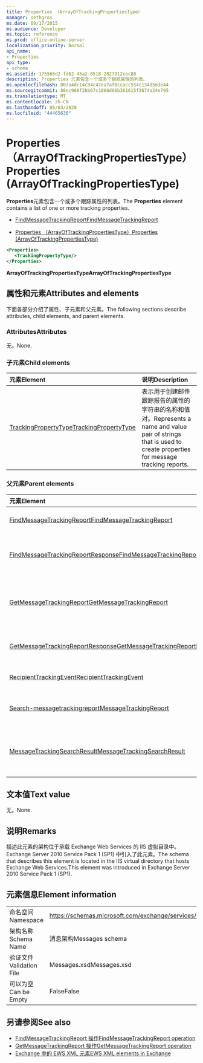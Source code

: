 ```yaml
---
title: Properties （ArrayOfTrackingPropertiesType）
manager: sethgros
ms.date: 09/17/2015
ms.audience: Developer
ms.topic: reference
ms.prod: office-online-server
localization_priority: Normal
api_name:
- Properties
api_type:
- schema
ms.assetid: 175566d2-fd62-45a2-8518-2827912cec88
description: Properties 元素包含一个或多个跟踪属性的列表。
ms.openlocfilehash: 007a4dc14c84c47ea7af8ccacc554c134d563e44
ms.sourcegitcommit: 88ec988f2bb67c1866d06b361615f3674a24e795
ms.translationtype: MT
ms.contentlocale: zh-CN
ms.lasthandoff: 06/03/2020
ms.locfileid: "44465630"
---
```

# <a name="properties-arrayoftrackingpropertiestype"></a><span data-ttu-id="8cc9e-103">Properties （ArrayOfTrackingPropertiesType）</span><span class="sxs-lookup"><span data-stu-id="8cc9e-103">Properties (ArrayOfTrackingPropertiesType)</span></span>

<span data-ttu-id="8cc9e-104">**Properties**元素包含一个或多个跟踪属性的列表。</span><span class="sxs-lookup"><span data-stu-id="8cc9e-104">The **Properties** element contains a list of one or more tracking properties.</span></span> 
  
- [<span data-ttu-id="8cc9e-105">FindMessageTrackingReport</span><span class="sxs-lookup"><span data-stu-id="8cc9e-105">FindMessageTrackingReport</span></span>](findmessagetrackingreport.md)
  
- [<span data-ttu-id="8cc9e-106">Properties （ArrayOfTrackingPropertiesType）</span><span class="sxs-lookup"><span data-stu-id="8cc9e-106">Properties (ArrayOfTrackingPropertiesType)</span></span>](properties-arrayoftrackingpropertiestype.md)
  
```xml
<Properties>
   <TrackingPropertyType/>
</Properties>
```

<span data-ttu-id="8cc9e-107">**ArrayOfTrackingPropertiesType**</span><span class="sxs-lookup"><span data-stu-id="8cc9e-107">**ArrayOfTrackingPropertiesType**</span></span>

## <a name="attributes-and-elements"></a><span data-ttu-id="8cc9e-108">属性和元素</span><span class="sxs-lookup"><span data-stu-id="8cc9e-108">Attributes and elements</span></span>

<span data-ttu-id="8cc9e-109">下面各部分介绍了属性、子元素和父元素。</span><span class="sxs-lookup"><span data-stu-id="8cc9e-109">The following sections describe attributes, child elements, and parent elements.</span></span>
  
### <a name="attributes"></a><span data-ttu-id="8cc9e-110">Attributes</span><span class="sxs-lookup"><span data-stu-id="8cc9e-110">Attributes</span></span>

<span data-ttu-id="8cc9e-111">无。</span><span class="sxs-lookup"><span data-stu-id="8cc9e-111">None.</span></span>
  
### <a name="child-elements"></a><span data-ttu-id="8cc9e-112">子元素</span><span class="sxs-lookup"><span data-stu-id="8cc9e-112">Child elements</span></span>

|<span data-ttu-id="8cc9e-113">**元素**</span><span class="sxs-lookup"><span data-stu-id="8cc9e-113">**Element**</span></span>|<span data-ttu-id="8cc9e-114">**说明**</span><span class="sxs-lookup"><span data-stu-id="8cc9e-114">**Description**</span></span>|
|:-----|:-----|
|[<span data-ttu-id="8cc9e-115">TrackingPropertyType</span><span class="sxs-lookup"><span data-stu-id="8cc9e-115">TrackingPropertyType</span></span>](trackingpropertytype.md) <br/> |<span data-ttu-id="8cc9e-116">表示用于创建邮件跟踪报告的属性的字符串的名称和值对。</span><span class="sxs-lookup"><span data-stu-id="8cc9e-116">Represents a name and value pair of strings that is used to create properties for message tracking reports.</span></span>  <br/> |
   
### <a name="parent-elements"></a><span data-ttu-id="8cc9e-117">父元素</span><span class="sxs-lookup"><span data-stu-id="8cc9e-117">Parent elements</span></span>

|<span data-ttu-id="8cc9e-118">**元素**</span><span class="sxs-lookup"><span data-stu-id="8cc9e-118">**Element**</span></span>|<span data-ttu-id="8cc9e-119">**说明**</span><span class="sxs-lookup"><span data-stu-id="8cc9e-119">**Description**</span></span>|
|:-----|:-----|
|[<span data-ttu-id="8cc9e-120">FindMessageTrackingReport</span><span class="sxs-lookup"><span data-stu-id="8cc9e-120">FindMessageTrackingReport</span></span>](findmessagetrackingreport.md) <br/> |<span data-ttu-id="8cc9e-121">指定要查找的邮件类型的条件。</span><span class="sxs-lookup"><span data-stu-id="8cc9e-121">Specifies criteria for the types of messages to find.</span></span>  <br/> |
|[<span data-ttu-id="8cc9e-122">FindMessageTrackingReportResponse</span><span class="sxs-lookup"><span data-stu-id="8cc9e-122">FindMessageTrackingReportResponse</span></span>](findmessagetrackingreportresponse.md) <br/> |<span data-ttu-id="8cc9e-123">包含单个[FindMessageTrackingReport 操作](findmessagetrackingreport-operation.md)请求的状态和结果。</span><span class="sxs-lookup"><span data-stu-id="8cc9e-123">Contains the status and result of a single [FindMessageTrackingReport operation](findmessagetrackingreport-operation.md) request.</span></span>  <br/> |
|[<span data-ttu-id="8cc9e-124">GetMessageTrackingReport</span><span class="sxs-lookup"><span data-stu-id="8cc9e-124">GetMessageTrackingReport</span></span>](getmessagetrackingreport.md) <br/> |<span data-ttu-id="8cc9e-125">包含[GetMessageTrackingReport 操作](getmessagetrackingreport-operation.md)的请求，以检索指定 ID 的完整邮件跟踪报告。</span><span class="sxs-lookup"><span data-stu-id="8cc9e-125">Contains the request for the [GetMessageTrackingReport operation](getmessagetrackingreport-operation.md) to retrieve the full message tracking report for the specified ID.</span></span>  <br/> |
|[<span data-ttu-id="8cc9e-126">GetMessageTrackingReportResponse</span><span class="sxs-lookup"><span data-stu-id="8cc9e-126">GetMessageTrackingReportResponse</span></span>](getmessagetrackingreportresponse.md) <br/> |<span data-ttu-id="8cc9e-127">包含单个[GetMessageTrackingReport 操作](getmessagetrackingreport-operation.md)请求的结果。</span><span class="sxs-lookup"><span data-stu-id="8cc9e-127">Contains the result of a single [GetMessageTrackingReport operation](getmessagetrackingreport-operation.md) request.</span></span>  <br/> |
|[<span data-ttu-id="8cc9e-128">RecipientTrackingEvent</span><span class="sxs-lookup"><span data-stu-id="8cc9e-128">RecipientTrackingEvent</span></span>](recipienttrackingevent.md) <br/> |<span data-ttu-id="8cc9e-129">包含收件人的单个事件的信息。</span><span class="sxs-lookup"><span data-stu-id="8cc9e-129">Contains information for a single event for a recipient.</span></span>  <br/> |
|[<span data-ttu-id="8cc9e-130">Search-messagetrackingreport</span><span class="sxs-lookup"><span data-stu-id="8cc9e-130">MessageTrackingReport</span></span>](messagetrackingreport.md) <br/> |<span data-ttu-id="8cc9e-131">包含在[GetMessageTrackingReport 操作](getmessagetrackingreport-operation.md)中返回一条消息。</span><span class="sxs-lookup"><span data-stu-id="8cc9e-131">Contains a single message that is returned in a [GetMessageTrackingReport operation](getmessagetrackingreport-operation.md).</span></span>  <br/> |
|[<span data-ttu-id="8cc9e-132">MessageTrackingSearchResult</span><span class="sxs-lookup"><span data-stu-id="8cc9e-132">MessageTrackingSearchResult</span></span>](messagetrackingsearchresult.md) <br/> |<span data-ttu-id="8cc9e-133">包含[FindMessageTrackingReportResponse](findmessagetrackingreportresponse.md)元素的单个邮件结果。</span><span class="sxs-lookup"><span data-stu-id="8cc9e-133">Contains a single message result for a [FindMessageTrackingReportResponse](findmessagetrackingreportresponse.md) element.</span></span>  <br/> |
   
## <a name="text-value"></a><span data-ttu-id="8cc9e-134">文本值</span><span class="sxs-lookup"><span data-stu-id="8cc9e-134">Text value</span></span>

<span data-ttu-id="8cc9e-135">无。</span><span class="sxs-lookup"><span data-stu-id="8cc9e-135">None.</span></span>
  
## <a name="remarks"></a><span data-ttu-id="8cc9e-136">说明</span><span class="sxs-lookup"><span data-stu-id="8cc9e-136">Remarks</span></span>

<span data-ttu-id="8cc9e-137">描述此元素的架构位于承载 Exchange Web Services 的 IIS 虚拟目录中。Exchange Server 2010 Service Pack 1 (SP1) 中引入了此元素。</span><span class="sxs-lookup"><span data-stu-id="8cc9e-137">The schema that describes this element is located in the IIS virtual directory that hosts Exchange Web Services.This element was introduced in Exchange Server 2010 Service Pack 1 (SP1).</span></span>
  
## <a name="element-information"></a><span data-ttu-id="8cc9e-138">元素信息</span><span class="sxs-lookup"><span data-stu-id="8cc9e-138">Element information</span></span>

|||
|:-----|:-----|
|<span data-ttu-id="8cc9e-139">命名空间</span><span class="sxs-lookup"><span data-stu-id="8cc9e-139">Namespace</span></span>  <br/> |https://schemas.microsoft.com/exchange/services/2006/messages  <br/> |
|<span data-ttu-id="8cc9e-140">架构名称</span><span class="sxs-lookup"><span data-stu-id="8cc9e-140">Schema Name</span></span>  <br/> |<span data-ttu-id="8cc9e-141">消息架构</span><span class="sxs-lookup"><span data-stu-id="8cc9e-141">Messages schema</span></span>  <br/> |
|<span data-ttu-id="8cc9e-142">验证文件</span><span class="sxs-lookup"><span data-stu-id="8cc9e-142">Validation File</span></span>  <br/> |<span data-ttu-id="8cc9e-143">Messages.xsd</span><span class="sxs-lookup"><span data-stu-id="8cc9e-143">Messages.xsd</span></span>  <br/> |
|<span data-ttu-id="8cc9e-144">可以为空</span><span class="sxs-lookup"><span data-stu-id="8cc9e-144">Can be Empty</span></span>  <br/> |<span data-ttu-id="8cc9e-145">False</span><span class="sxs-lookup"><span data-stu-id="8cc9e-145">False</span></span>  <br/> |
   
## <a name="see-also"></a><span data-ttu-id="8cc9e-146">另请参阅</span><span class="sxs-lookup"><span data-stu-id="8cc9e-146">See also</span></span>

- [<span data-ttu-id="8cc9e-147">FindMessageTrackingReport 操作</span><span class="sxs-lookup"><span data-stu-id="8cc9e-147">FindMessageTrackingReport operation</span></span>](findmessagetrackingreport-operation.md)
- [<span data-ttu-id="8cc9e-148">GetMessageTrackingReport 操作</span><span class="sxs-lookup"><span data-stu-id="8cc9e-148">GetMessageTrackingReport operation</span></span>](getmessagetrackingreport-operation.md)
- [<span data-ttu-id="8cc9e-149">Exchange 中的 EWS XML 元素</span><span class="sxs-lookup"><span data-stu-id="8cc9e-149">EWS XML elements in Exchange</span></span>](ews-xml-elements-in-exchange.md)

